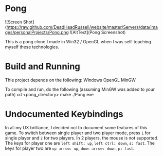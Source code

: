 Pong
====

![Screen Shot](https://raw.github.com/DeadHeadRussell/website/master/Servers/data/images/personalProjects/Pong.png
![AltText](Pong Screenshot)

This is a pong clone I made in Win32 / OpenGL when I was self-teaching myself these technologies.

Build and Running
====

Thie project depends on the following:
    Windows
    OpenGL
    MinGW

To compile and run, do the following (assuming MinGW was added to your path)
    cd <pong_directory>
    make
    ./Pong.exe

Undocumented Keybindings
====

In all my UX brilliance, I decided not to document some features of this game.  To switch between single player and two player mode, press `1` for single player and `2` for two players.
In 2 players, the mouse is not supported.  The keys for player one are `left shift: up`, `left ctrl: down`, `s: fast`.  The keys for player two are `up arrow: up`, `down arrow: down`, `p: fast`.

